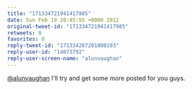 ```yaml
---
title: "171334721941417985"
date: Sun Feb 19 20:45:55 +0000 2012
original-tweet-id: "171334721941417985"
retweets: 0
favorites: 0
reply-tweet-id: "171334287201800193"
reply-user-id: "14073792"
reply-user-screen-name: "alunvaughan"
---
```

<a href="https://twitter.com/alunvaughan">@alunvaughan</a> I'll try and get some more posted for you guys.

